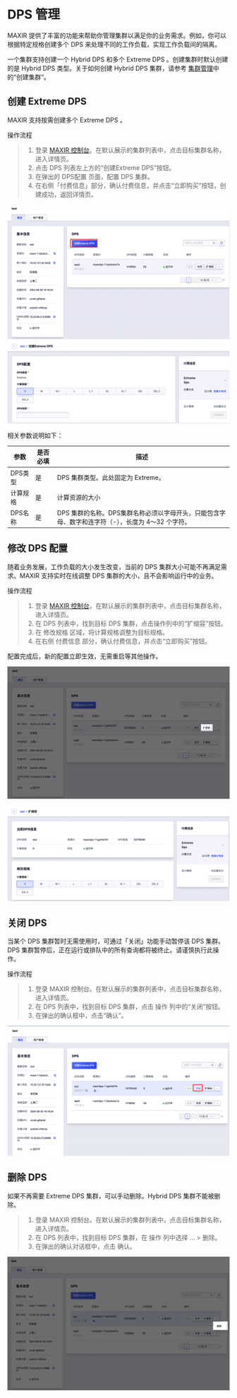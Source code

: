# DPS 管理
MAXIR 提供了丰富的功能来帮助你管理集群以满足你的业务需求。例如，你可以根据特定规格创建多个 DPS 来处理不同的工作负载，实现工作负载间的隔离。

一个集群支持创建一个 Hybrid DPS 和多个 Extreme DPS 。创建集群时默认创建的是 Hybrid DPS 类型。关于如何创建 Hybrid DPS 集群，请参考 [集群管理](https://consol)中的“创建集群“。

## 创建 Extreme DPS 
MAXIR 支持按需创建多个 Extreme DPS 。

操作流程

>1. 登录 [MAXIR 控制台](https://console.ucloud.cn/maxir/standard)。在默认展示的集群列表中，点击目标集群名称，进入详情页。
>2. 点击 DPS 列表左上方的“创建Extreme DPS”按钮。
>3. 在弹出的 DPS配置 页面，配置 DPS 集群。
>4. 在右侧「付费信息」部分，确认付费信息，并点击“立即购买”按钮，创建成功，返回详情页。

![](/images/guide/DPS-1.png)
![](/images/guide/DPS-2.png)


相关参数说明如下：

| 参数 | 是否必填 | 描述 |
| --- | --- | --- |
| DPS类型 | 是 | DPS 集群类型。此处固定为 Extreme。 |
| 计算规格 | 是 | 计算资源的大小 |
| DPS名称 | 是 | DPS 集群的名称。DPS集群名称必须以字母开头，只能包含字母、数字和连字符（-），长度为 4～32 个字符。 |


## 修改 DPS 配置
随着业务发展，工作负载的大小发生改变，当前的 DPS 集群大小可能不再满足需求。MAXIR 支持实时在线调整 DPS 集群的大小，且不会影响运行中的业务。

操作流程

>1. 登录 [MAXIR 控制台](https://console.ucloud.cn/maxir/standard)，在默认展示的集群列表中，点击目标集群名称，进入详情页。
>2. 在 DPS 列表中，找到目标 DPS 集群，点击操作列中的“扩缩容”按钮。
>3. 在 修改规格 区域，将计算规格调整为目标规格。
>4. 在右侧 付费信息 部分，确认付费信息，并点击“立即购买”按钮。

配置完成后，新的配置立即生效，无需重启等其他操作。

![](/images/guide/DPS-3.png)

![](/images/guide/DPS-4.png)

## 关闭 DPS
当某个 DPS 集群暂时无需使用时，可通过「关闭」功能手动暂停该 DPS 集群。DPS 集群暂停后，正在运行或排队中的所有查询都将被终止。请谨慎执行此操作。

操作流程

>1. 登录 MAXIR 控制台。在默认展示的集群列表中，点击目标集群名称，进入详情页。
>2. 在 DPS 列表中，找到目标 DPS 集群，点击 操作 列中的“关闭”按钮。
>3. 在弹出的确认框中，点击“确认”。

![](/images/guide/DPS-5.png)

## 删除 DPS 
如果不再需要 Extreme DPS 集群，可以手动删除。Hybrid DPS 集群不能被删除。

>1. 登录 MAXIR 控制台。在默认展示的集群列表中，点击目标集群名称，进入详情页。
>2. 在 DPS 列表中，找到目标 DPS 集群，在 操作 列中选择 ... > 删除。
>3. 在弹出的确认对话框中，点击 确认。

![](/images/guide/DPS-6.png)
